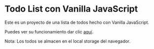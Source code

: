 # Todo List con Vanilla JavaScript
Este es un proyecto de una lista de todos hecho con Vanilla JavaScript.

Puedes ver su funcionamiento dar clic [aquí](https://maeb10.github.io/todo-list-vanilla-js/).

Nota: Los todos se almacen en el local storage del navegador. 
